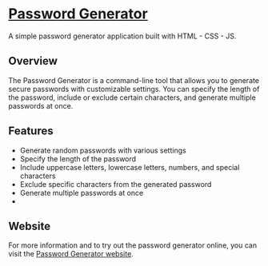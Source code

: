 # [Password Generator](https://syed1811.github.io/Password_Genrator/)

A simple password generator application built with HTML - CSS - JS.

## Overview

The Password Generator is a command-line tool that allows you to generate secure passwords with customizable settings. You can specify the length of the password, include or exclude certain characters, and generate multiple passwords at once.

## Features

- Generate random passwords with various settings
- Specify the length of the password
- Include uppercase letters, lowercase letters, numbers, and special characters
- Exclude specific characters from the generated password
- Generate multiple passwords at once
- 
## Website

For more information and to try out the password generator online, you can visit the [Password Generator website](https://syed1811.github.io/Password_Genrator/).

